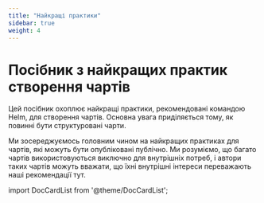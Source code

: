 ```yaml
---
title: "Найкращі практики"
sidebar: true
weight: 4
---
```


# Посібник з найкращих практик створення чартів

Цей посібник охоплює найкращі практики, рекомендовані командою Helm, для створення чартів. Основна увага приділяється тому, як повинні бути структуровані чарти.

Ми зосереджуємось головним чином на найкращих практиках для чартів, які можуть бути опубліковані публічно. Ми розуміємо, що багато чартів використовуються виключно для внутрішніх потреб, і автори таких чартів можуть вважати, що їхні внутрішні інтереси переважають наші рекомендації тут.

import DocCardList from '@theme/DocCardList';

<DocCardList />